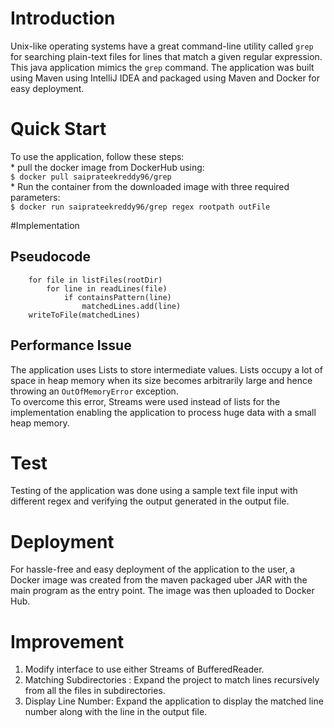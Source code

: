 # Introduction
Unix-like operating systems have a great command-line utility called `grep` for searching plain-text files for lines that match a given regular expression. 
This java application mimics the `grep` command. The application was built using Maven using IntelliJ IDEA and packaged using Maven and Docker for easy deployment.

# Quick Start
To use the application, follow these steps:  
    * pull the docker image from DockerHub using:        
    ```$ docker pull saiprateekreddy96/grep ```  
    * Run the container from the downloaded image with three required parameters:  
    ```$ docker run saiprateekreddy96/grep regex rootpath outFile```

#Implementation
## Pseudocode
``` matchedLines = []
    for file in listFiles(rootDir)
        for line in readLines(file)
            if containsPattern(line)
                matchedLines.add(line)
    writeToFile(matchedLines)
```

## Performance Issue
The application uses Lists to store intermediate values. Lists occupy a lot of space in heap memory when its size becomes arbitrarily large and hence throwing 
an `OutOfMemoryError` exception.   
To overcome this error, Streams were used instead of lists for the implementation enabling the application
to process huge data with a small heap memory.

# Test
Testing of the application was done using a sample text file input with different regex and verifying the output generated in the output file.
# Deployment
For hassle-free and easy deployment of the application to the user, a Docker image was created from the maven packaged uber JAR with the main program as the entry point. 
The image was then uploaded to Docker Hub.

# Improvement
1. Modify interface to use either Streams of BufferedReader.
2. Matching Subdirectories : Expand the project to match lines recursively from all the files in subdirectories.
3. Display Line Number: Expand the application to display the matched line number along with the line in the output file.  